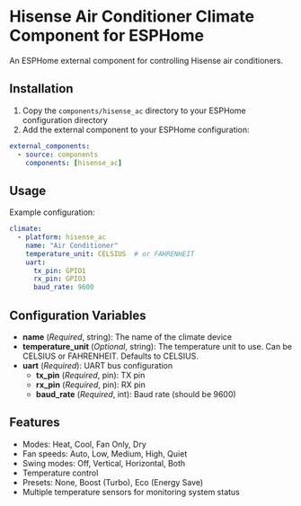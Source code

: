 # Hisense Air Conditioner Climate Component for ESPHome

An ESPHome external component for controlling Hisense air conditioners.

## Installation

1. Copy the `components/hisense_ac` directory to your ESPHome configuration directory
2. Add the external component to your ESPHome configuration:

```yaml
external_components:
  - source: components
    components: [hisense_ac]
```

## Usage

Example configuration:

```yaml
climate:
  - platform: hisense_ac
    name: "Air Conditioner"
    temperature_unit: CELSIUS  # or FAHRENHEIT
    uart:
      tx_pin: GPIO1
      rx_pin: GPIO3
      baud_rate: 9600
```

## Configuration Variables

- **name** (*Required*, string): The name of the climate device
- **temperature_unit** (*Optional*, string): The temperature unit to use. Can be CELSIUS or FAHRENHEIT. Defaults to CELSIUS.
- **uart** (*Required*): UART bus configuration
  - **tx_pin** (*Required*, pin): TX pin
  - **rx_pin** (*Required*, pin): RX pin
  - **baud_rate** (*Required*, int): Baud rate (should be 9600)

## Features

- Modes: Heat, Cool, Fan Only, Dry
- Fan speeds: Auto, Low, Medium, High, Quiet
- Swing modes: Off, Vertical, Horizontal, Both
- Temperature control
- Presets: None, Boost (Turbo), Eco (Energy Save)
- Multiple temperature sensors for monitoring system status
